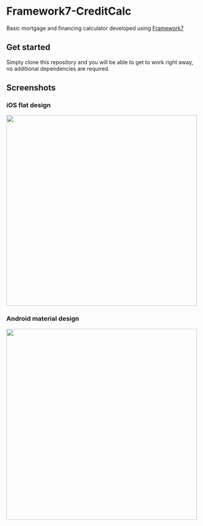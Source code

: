 # Framework7-CreditCalc
Basic mortgage and financing calculator developed using [Framework7](https://framework7.io)

## Get started
Simply clone this repository and you will be able to get to work right away, no additional dependencies are required.

## Screenshots
### iOS flat design
<img src="https://img-fotki.yandex.ru/get/361460/132030196.41/0_1a69d0_5f655708_orig" width="500">

### Android material design
<img src="https://img-fotki.yandex.ru/get/229553/132030196.41/0_1a69d1_d638c526_orig" width="500">
